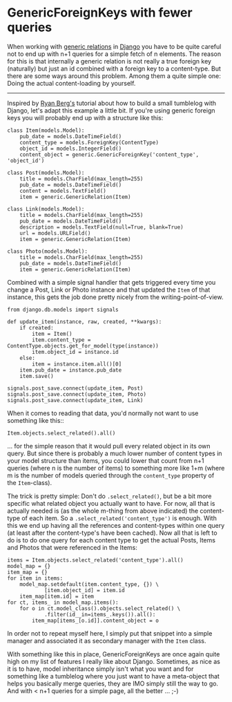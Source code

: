 # GenericForeignKeys with fewer queries

When working with [generic relations](http://www.djangoproject.com/documentation/contenttypes/) in [Django](http://www.djangoproject.com) you have to be quite careful not to end up with n+1 queries for a simple fetch of n elements. The reason for this is that internally a generic relation is not really a true foreign key (naturally) but just an id combined with a foreign key to a content-type. But there are some ways around this problem. Among them a quite simple one: Doing the actual content-loading by yourself.


-------------------------------

Inspired by [Ryan Berg's](http://ryanberg.net/blog/2008/jun/24/basics-creating-tumblelog-django/) tutorial about how to build a small tumblelog with Django, let's adapt this example a little bit. If you're using generic foreign keys you will probably end up with a structure like this:
    
    class Item(models.Model):
        pub_date = models.DateTimeField()
        content_type = models.ForeignKey(ContentType)
        object_id = models.IntegerField()
        content_object = generic.GenericForeignKey('content_type', 'object_id')
    
    class Post(models.Model):
        title = models.CharField(max_length=255)
        pub_date = models.DateTimeField()
        content = models.TextField()
        item = generic.GenericRelation(Item)

    class Link(models.Model):
        title = models.CharField(max_length=255)
        pub_date = models.DateTimeField()
        description = models.TextField(null=True, blank=True)
        url = models.URLField()
        item = generic.GenericRelation(Item)

    class Photo(models.Model):
        title = models.CharField(max_length=255)
        pub_date = models.DateTimeField()
        item = generic.GenericRelation(Item)

Combined with a simple signal handler that gets triggered every time you change a Post, Link or Photo instance and that updated the `Item` of that instance, this gets the job done pretty nicely from the writing-point-of-view.
    
    from django.db.models import signals

    def update_item(instance, raw, created, **kwargs):
        if created:
            item = Item()
            item.content_type = ContentType.objects.get_for_model(type(instance))
            item.object_id = instance.id
        else:
            item = instance.item.all()[0]
        item.pub_date = instance.pub_date
        item.save()
    
    signals.post_save.connect(update_item, Post)
    signals.post_save.connect(update_item, Photo)
    signals.post_save.connect(update_item, Link)

When it comes to reading that data, you'd normally not want to use something like this::
    
    Item.objects.select_related().all()

... for the simple reason that it would pull every related object in its own query. But since there is probably a much lower number of content types in your model structure than items, you could lower that count from n+1 queries (where n is the number of items) to something more like 1+m (where m is the number of models queried through the `content_type` property of the `Item`-class).

The trick is pretty simple: Don't do `.select_related()`, but be a bit more specific what related object you actually want to have. For now, all that is actually needed is (as the whole m-thing from above indicated) the content-type of each item. So a `.select_related('content_type')` is enough. With this we end up having all the references and content-types within one query (at least after the content-type's have been cached). Now all that is left to do is to do one query for each content type to get the actual Posts, Items and Photos that were referenced in the Items:
    
    items = Item.objects.select_related('content_type').all()
    model_map = {}
    item_map = {}
    for item in items:
        model_map.setdefault(item.content_type, {}) \
                [item.object_id] = item.id
        item_map[item.id] = item
    for ct, items_ in model_map.items():
        for o in ct.model_class().objects.select_related() \
                .filter(id__in=items_.keys()).all():
            item_map[items_[o.id]].content_object = o

In order not to repeat myself here, I simply put that snippet into a simple manager and associated it as secondary manager with the `Item` class.

With something like this in place, GenericForeignKeys are once again quite high on my list of features I really like about Django. Sometimes, as nice as it is to have, model inheritance simply isn't what you want and for something like a tumblelog where you just want to have a meta-object that helps you basically merge queries, they are IMO simply still the way to go. And with < n+1 queries for a simple page, all the better ... ;-)